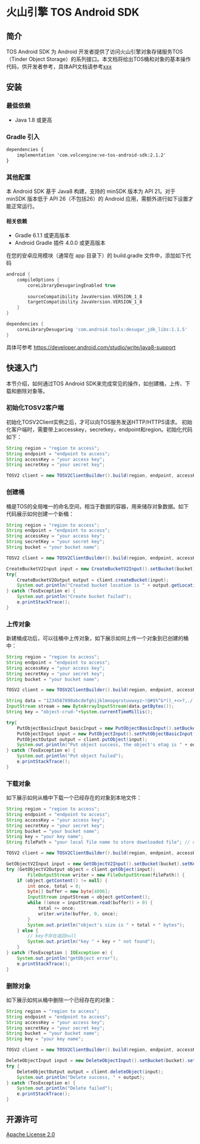 # 火山引擎 TOS Android SDK
## 简介
TOS Android SDK 为 Android 开发者提供了访问火山引擎对象存储服务TOS（Tinder Object Storage）的系列接口。本文档将给出TOS桶和对象的基本操作代码，供开发者参考，具体API文档请参考[xxx]()

## 安装
### 最低依赖
- Java 1.8 或更高
### Gradle 引入
```xml
dependencies {
    implementation 'com.volcengine:ve-tos-android-sdk:2.1.2'
}
```
### 其他配置
本 Android SDK 基于 Java8 构建，支持的 minSDK 版本为 API 21。对于 minSDK 版本低于 API 26（不包括26）的 Android 应用，需额外进行如下设置才能正常运行。

#### 相关依赖
- Gradle 6.1.1 或更高版本
- Android Gradle 插件 4.0.0 或更高版本

在您的安卓应用模块（通常在 app 目录下）的 build.gradle 文件中，添加如下代码

```groovy
android {
    compileOptions {
        coreLibraryDesugaringEnabled true
        
        sourceCompatibility JavaVersion.VERSION_1_8
        targetCompatibility JavaVersion.VERSION_1_8
    }
}

dependencies {
    coreLibraryDesugaring 'com.android.tools:desugar_jdk_libs:1.1.5'
}
```

具体可参考 https://developer.android.com/studio/write/java8-support

## 快速入门
本节介绍，如何通过TOS Android SDK来完成常见的操作，如创建桶，上传、下载和删除对象等。
### 初始化TOSV2客户端
初始化TOSV2Client实例之后，才可以向TOS服务发送HTTP/HTTPS请求。
初始化客户端时，需要带上accesskey，secretkey，endpoint和region。初始化代码如下：

```java
String region = "region to access";
String endpoint = "endpoint to access";
String accessKey = "your access key";
String secretKey = "your secret key";

TOSV2 client = new TOSV2ClientBuilder().build(region, endpoint, accessKey, secretKey);
```

### 创建桶
桶是TOS的全局唯一的命名空间，相当于数据的容器，用来储存对象数据。如下代码展示如何创建一个新桶：

```java
String region = "region to access";
String endpoint = "endpoint to access";
String accessKey = "your access key";
String secretKey = "your secret key";
String bucket = "your bucket name";

TOSV2 client = new TOSV2ClientBuilder().build(region, endpoint, accessKey, secretKey);

CreateBucketV2Input input = new CreateBucketV2Input().setBucket(bucket);
try{
    CreateBucketV2Output output = client.createBucket(input);
    System.out.println("Created bucket location is " + output.getLocation());
} catch (TosException e) {
    System.out.println("Create bucket failed");
    e.printStackTrace();
}
```

### 上传对象
新建桶成功后，可以往桶中上传对象，如下展示如何上传一个对象到已创建的桶中：

```java
String region = "region to access";
String endpoint = "endpoint to access";
String accessKey = "your access key";
String secretKey = "your secret key";
String bucket = "your bucket name";

TOSV2 client = new TOSV2ClientBuilder().build(region, endpoint, accessKey, secretKey);

String data = "1234567890abcdefghijklmnopqrstuvwxyz~!@#$%^&*()_+<>?,./   :'1234567890abcdefghijklmnopqrstuvwxyz~!@#$%^&*()_+<>?,./   :'";
InputStream stream = new ByteArrayInputStream(data.getBytes());
String key = "object-crud-"+System.currentTimeMillis();

try{
    PutObjectBasicInput basicInput = new PutObjectBasicInput().setBucket(bucket).setKey(key);
    PutObjectInput input = new PutObjectInput().setPutObjectBasicInput(basicInput).setContent(stream);
    PutObjectOutput output = client.putObject(input);
    System.out.println("Put object success, the object's etag is " + output.getEtag());
} catch (TosException e) {
    System.out.println("Put object failed");
    e.printStackTrace();
}
```

### 下载对象
如下展示如何从桶中下载一个已经存在的对象到本地文件：

```java
String region = "region to access";
String endpoint = "endpoint to access";
String accessKey = "your access key";
String secretKey = "your secret key";
String bucket = "your bucket name";
String key = "your key name";
String filePath = "your local file name to store downloaded file"; // eg. "/home/user/aaa.txt"

TOSV2 client = new TOSV2ClientBuilder().build(region, endpoint, accessKey, secretKey);

GetObjectV2Input input = new GetObjectV2Input().setBucket(bucket).setKey(key);
try (GetObjectV2Output object = client.getObject(input);
        FileOutputStream writer = new FileOutputStream(filePath)) {
    if (object.getContent() != null) {
        int once, total = 0;
        byte[] buffer = new byte[4096];
        InputStream inputStream = object.getContent();
        while ((once = inputStream.read(buffer)) > 0) {
            total += once;
            writer.write(buffer, 0, once);
        }
        System.out.println("object's size is " + total + " bytes");
    } else {
        // key不存在返回null
        System.out.println("key " + key + " not found");
    }
} catch (TosException | IOException e) {
    System.out.println("getObject error");
    e.printStackTrace();
}
```

### 删除对象
如下展示如何从桶中删除一个已经存在的对象：

```java
String region = "region to access";
String endpoint = "endpoint to access";
String accessKey = "your access key";
String secretKey = "your secret key";
String bucket = "your bucket name";
String key = "your key name";

TOSV2 client = new TOSV2ClientBuilder().build(region, endpoint, accessKey, secretKey);

DeleteObjectInput input = new DeleteObjectInput().setBucket(bucket).setKey(key);
try {
    DeleteObjectOutput output = client.deleteObject(input);
    System.out.println("Delete success, " + output);
} catch (TosException e) {
    System.out.println("Delete failed");
    e.printStackTrace();
}
```

## 开源许可
[Apache License 2.0](https://www.apache.org/licenses/LICENSE-2.0.html)